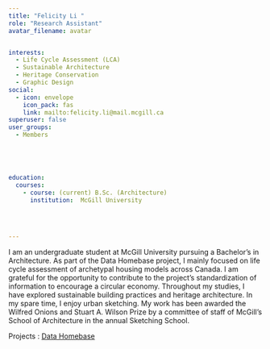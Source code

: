 ```yaml
---
title: "Felicity Li "
role: "Research Assistant"
avatar_filename: avatar


interests:
  - Life Cycle Assessment (LCA)
  - Sustainable Architecture
  - Heritage Conservation
  - Graphic Design
social:
  - icon: envelope
    icon_pack: fas
    link: mailto:felicity.li@mail.mcgill.ca
superuser: false
user_groups:
  - Members





education:
  courses:
    - course: (current) B.Sc. (Architecture)
      institution:  McGill University 
    

  

--- 
```




I am an undergraduate student at McGill University pursuing a Bachelor’s in Architecture. As part of the Data Homebase project, I mainly focused on life cycle assessment of archetypal housing models across Canada. I am grateful for the opportunity to contribute to the project’s standardization of information to encourage a circular economy. Throughout my studies, I have explored sustainable building practices and heritage architecture. In my spare time, I enjoy urban sketching. My work has been awarded the Wilfred Onions and Stuart A. Wilson Prize by a committee of staff of McGill’s School of Architecture in the annual Sketching School.




Projects  : 
<a href='http://localhost:1313/project/data-homebase/'  >Data Homebase </a>
</br>
